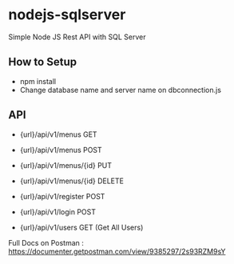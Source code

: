 # nodejs-sqlserver
Simple Node JS Rest API with SQL Server

## How to Setup
- npm install
- Change database name and server name on dbconnection.js

## API
- {url}/api/v1/menus GET
- {url}/api/v1/menus POST
- {url}/api/v1/menus/{id} PUT
- {url}/api/v1/menus/{id} DELETE

- {url}/api/v1/register POST
- {url}/api/v1/login POST
- {url}/api/v1/users GET (Get All Users)

Full Docs on Postman : https://documenter.getpostman.com/view/9385297/2s93RZM9sY
